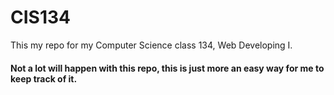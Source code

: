 # CIS134
This my repo for my Computer Science class 134, Web Developing I.


#### Not a lot will happen with this repo, this is just more an easy way for me to keep track of it. 
